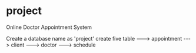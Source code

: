 # project
Online Doctor Appointment System


Create a database name as 'project'
create five table ---> appointment
                  ---> client
                  ---> doctor
                  ---> schedule
